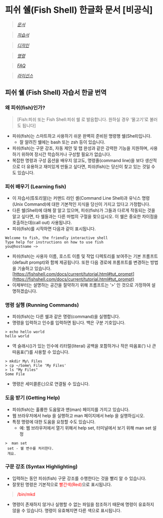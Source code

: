 # 피쉬 쉘(Fish Shell) 한글화 문서 [비공식]

> *[문서](https://j2doll.github.io/fish-shell-docs-kor/doc/)*

> *[자습서](https://j2doll.github.io/fish-shell-docs-kor/tutorial/)*

> *[디자인](https://j2doll.github.io/fish-shell-docs-kor/design/)*

> *[명령](https://j2doll.github.io/fish-shell-docs-kor/commands/)*

> *[FAQ](https://j2doll.github.io/fish-shell-docs-kor/faq/)*

> *[라이선스](https://j2doll.github.io/fish-shell-docs-kor/license-fish/)*

## 피쉬 쉘 (Fish Shell) 자습서 한글 번역

### 왜 피쉬(fish)인가?
> [Fish:피쉬 또는 Fish Shell:피쉬 쉘 로 발음합니다. 원하실 경우 ‘물고기’로 불러도 됩니다]

- 피쉬(fish)는 스마트하고 사용하기 쉬운 완벽히 준비된 명령행 쉘(Shell)입니다.
	- 잘 알려진 쉘에는 bash 또는 zsh 등이 있습니다. 
- 피쉬(fish)는 구문 강조, 자동 제안 및 탭 완성과 같은 강력한 기능을 지원하며, 사용하기 위하여 장시간 학습하거나 구성할 필요가 없습니다.
- 복잡한 명령과 구성 옵션을 배우지 않고도, 명령줄(command line)을 보다 생산적으로 더 유용하고 재미있게 만들고 싶다면, 피쉬(fish)는 당신이 찾고 있는 것일 수도 있습니다.

### 피쉬 배우기 (Learning fish)
- 이 자습서(튜토리얼)는 커맨드 라인 셸(Command Line Shell)과 유닉스 명령(Unix Command)에 대한 기본적인 지식을 당신이 가지고 있다고 가정합니다.
- 다른 쉘(Shell)에 대해 잘 알고 있으며, 피쉬(fish)가 그들과 다르게 작동되는 것을 알고 싶다면, 타 쉘들과는 다른 마법의 구절을 찾으십시오. 이 쉘은 중요한 차이점을 호출하는데(call out) 사용됩니다.
- 피쉬(fish)를 시작하면 다음과 같이 표시됩니다.

```fish
Welcome to fish, the friendly interactive shell
Type help for instructions on how to use fish
you@hostname ~>
```

- 피쉬(fish)는 사용자 이름, 호스트 이름 및 작업 디렉토리를 보여주는 기본 프롬프트(default prompt)와 함께 제공됩니다. 또한 다음 경로에 프롬프트를 변경하는 방법을 기술하고 있습니다. [https://fishshell.com/docs/current/tutorial.html#tut_prompt](https://fishshell.com/docs/current/tutorial.html#tut_prompt)
- 이제부터는 설명하는 공간을 절약하기 위해 프롬프트는 '>' 인 것으로 가정하여 설명하겠습니다.

### 명령 실행 (Running Commands)
- 피쉬(fish)는 다른 쉘과 같은 명령(command)을 실행합니다.
- 명령을 입력하고 인수를 입력하면 됩니다. 백은 구분 기호입니다.

```fish
> echo hello world
hello world
```

- 역 슬래시(\)가 있는 인수에 리터럴(literal) 공백을 포함하거나 작은 따옴표(') 나 큰 따옴표(“)를 사용할 수 있습니다.

```fish
> mkdir My\ Files
> cp ~/Some\ File 'My Files'
> ls "My Files"
Some File
```

- 명령은 세미콜론(;)으로 연결될 수 있습니다.

### 도움 받기 (Getting Help)
- 피쉬(fish)는 훌륭한 도움말과 맨(man) 페이지를 가지고 있습니다.
- 웹 브라우저에서 help 을 실행하고 man 페이지에서 help 을 실행하십시오.
- 특정 명령에 대한 도움을 요청할 수도 있습니다.
	- 예: 웹 브라우저에서 열기 위해서 help set, 터미널에서 보기 위해 man set 설정
	
```fish
>  man set
 set - 쉘 변수를 처리한다.
 개요.
```	

### 구문 강조 (Syntax Highlighting)
- 입력하는 동안 피쉬(fish) 구문 강조를 수행한다는 것을 빨리 알 수 있습니다.
- 잘못된 명령은 기본적으로 <font color="red">빨간색(Red)</font>으로 표시됩니다.

> <font color="red">/bin/mkd</font>


- 명령이 존재하지 않거나 실행할 수 없는 파일을 참조하기 때문에 명령이 유효하지 않을 수 있습니다. 명령이 유효해지면 다른 색으로 표시됩니다.


 